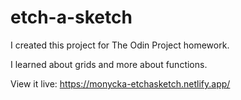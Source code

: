 # etch-a-sketch

I created this project for The Odin Project homework.

I learned about grids and more about functions.


View it live:
https://monycka-etchasketch.netlify.app/
